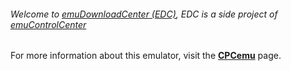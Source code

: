 ###### Welcome to [emuDownloadCenter (EDC)](https://github.com/PhoenixInteractiveNL/emuDownloadCenter/wiki/), EDC is a side project of [emuControlCenter](https://github.com/PhoenixInteractiveNL/emuControlCenter/wiki/)

For more information about this emulator, visit the [**CPCemu**](https://github.com/PhoenixInteractiveNL/emuDownloadCenter/wiki/Emulator-cpcemu#menu) page.
